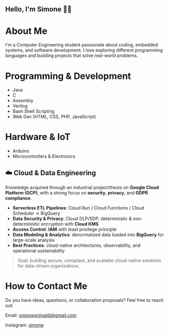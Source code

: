 ## Hello, I'm Simone 👋🏻

# About Me
I'm a Computer Engineering student passionate about coding, embedded systems, and software development. I love exploring different programming languages and building projects that solve real-world problems.

# Programming & Development
- Java 
- C
- Assembly
- Verilog
- Bash Shell Scripting
- Web Dev (HTML, CSS, PHP, JavaScript)

# Hardware & IoT
- Arduino
- Microcontrollers & Electronics

## ☁️ Cloud & Data Engineering
Knowledge acquired through an industrial project/thesis on **Google Cloud Platform (GCP)**, with a strong focus on **security**, **privacy**, and **GDPR compliance**.

- **Serverless ETL Pipelines**: Cloud Run / Cloud Functions / Cloud Scheduler → BigQuery  
- **Data Security & Privacy**: Cloud DLP/SDP, deterministic & non-deterministic encryption with **Cloud KMS**  
- **Access Control**: **IAM** with least privilege principle  
- **Data Modeling & Analytics**: denormalized data loaded into **BigQuery** for large-scale analysis  
- **Best Practices**: cloud-native architectures, observability, and operational sustainability  

> Goal: building secure, compliant, and scalable cloud-native solutions for data-driven organizations.

# How to Contact Me
Do you have ideas, questions, or collaboration proposals? Feel free to reach out:

Email: simonegrimaldi@gmail.com 

Instagram: [simone](https://www.instagram.com/simonegrimaaldi/)

<!--
**simonegrimaldi/simonegrimaldi** is a ✨ _special_ ✨ repository because its `README.md` (this file) appears on your GitHub profile.

Here are some ideas to get you started:

- 🔭 I’m currently working on ...
- 🌱 I’m currently learning ...
- 👯 I’m looking to collaborate on ...
- 🤔 I’m looking for help with ...
- 💬 Ask me about ...
- 📫 How to reach me: ...
- 😄 Pronouns: ...
- ⚡ Fun fact: ...
-->

